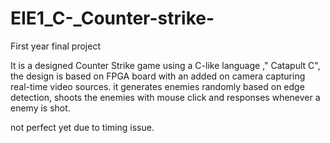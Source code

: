 EIE1_C-_Counter-strike-
=======================

First year final project

It is a designed Counter Strike game using a C-like language ," Catapult C",
the design is based on FPGA board with an added on camera capturing real-time video sources.
it generates enemies randomly based on edge detection,
shoots the enemies with mouse click and responses whenever a enemy is shot.

not perfect yet due to timing issue.
